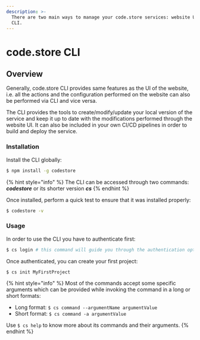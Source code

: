 ```yaml
---
description: >-
  There are two main ways to manage your code.store services: website UI and
  CLI.
---
```


# code.store CLI

## Overview

Generally, code.store CLI provides same features as the UI of the website, i.e. all the actions and the configuration performed on the website can also be performed via CLI and vice versa.

The CLI provides the tools to create/modify/update your local version of the service and keep it up to date with the modifications performed through the website UI. It can also be included in your own CI/CD pipelines in order to build and deploy the service.

### Installation

Install the CLI globally:

```bash
$ npm install -g codestore
```

{% hint style="info" %}
The CLI can be accessed through two commands: _**codestore**_ or its shorter version _**cs**_
{% endhint %}

Once installed, perform a quick  test to ensure that it was installed properly:

```bash
$ codestore -v
```

### Usage

In order to use the CLI  you have to authenticate first:

```bash
$ cs login # this command will guide you through the authentication options
```

Once authenticated, you can create your first project:

```text
$ cs init MyFirstProject
```

{% hint style="info" %}
Most of the commands accept some specific arguments which can be provided while invoking the command in a long or short formats:

* Long format: `$ cs command --argumentName argumentValue`
* Short format: `$ cs command -a argumentValue`

Use  `$ cs help` to know more about its commands and their arguments.
{% endhint %}

